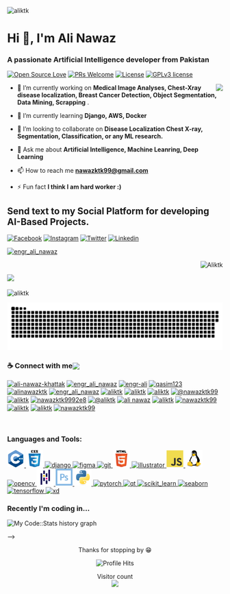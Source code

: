 <!-- ### <img src="https://github.com/rajput2107/rajput2107/blob/master/Assets/Hi.gif" width="29px"> Hello world!&nbsp;<img src="https://github.com/rajput2107/rajput2107/blob/master/Assets/Earth.gif" width="24px">
<em>I am a 4th Year undergraduate student from <a href="https://jaipur.manipal.edu/"><b>Manipal University Jaipur</b></a>. From very early on in my life, I started to fall in love with technology 😍 This love has helped me develop a very good technological mindset <img src="https://github.com/rajput2107/rajput2107/blob/master/Assets/PC.gif" height="20px"/>, and given me the curiosity to learn more. I firmly believe that **no amount of knowledge <img src="https://github.com/rajput2107/rajput2107/blob/master/Assets/Rocket.gif" height="18px"> is enough knowledge**. 🧠</em>
 <br/> -->
 
<!-- [![coffee][coffee-shield]][coffee-url]
[![javascript][javascript-shield]][javascript-url] 
[![linux][linux-shield]][linux-url]
[![java][java-shield]][java-url]
[![html][html-shield]][html-url]
[![raspberry-pi][raspberry-shield]][raspberry-url]
[![visual-studio][vs-shield]][vs-url]
[![flutter][flutter-shield]][flutter-url]  
[![c][c-shield]][c-url]
[![python][python-shield]][python-url]
[![windows][windows-shield]][windows-url]
[![go][go-shield]][go-url]
[![android][android-shield]][android-url] 
[![latex][latex-shield]][latex-url]
[![c#][c#-shield]][c#-url]
[![markdown][md-shield]][md-url]
[![bash][bash-shield]][bash-url]
[![unity][unity-shield]][unity-url] -->

<p align="left"> <img src="https://komarev.com/ghpvc/?username=aliktk&label=Profile%20views&color=0e75b6&style=flat" alt="aliktk" /> </p>
<h1 >Hi 👋, I'm Ali Nawaz</h1>
<h3>A passionate Artificial Intelligence developer from Pakistan</h3>

[![Open Source Love](https://badges.frapsoft.com/os/v2/open-source.svg?v=102)](https://github.com/raselhasandurjoy/Artificial-Intelligence-Engineer-Roadmap-AI)
[![PRs Welcome](https://img.shields.io/badge/PRs-welcome-brightgreen.svg?style=flat-square)](http://makeapullrequest.com)
[![License](https://img.shields.io/badge/License-Apache%202.0-blue.svg)](https://opensource.org/licenses/Apache-2.0)
[![GPLv3 license](https://img.shields.io/badge/License-GPLv3-blue.svg)](http://perso.crans.org/besson/LICENSE.html)

<img align="right" src="https://github.com/rajput2107/rajput2107/blob/master/Assets/Developer.gif"/>
<!-- <p align="left"> <a href="https://github.com/ryo-ma/github-profile-trophy"><img src="https://github-profile-trophy.vercel.app/?username=aliktk" alt="aliktk" /></a> </p> -->

- 🔭 I’m currently working on <b>Medical Image Analyses, Chest-Xray disease localization, Breast Cancer Detection, Object Segmentation, Data Mining, Scrapping</b> .

- 🌱 I’m currently learning **Django, AWS, Docker**

- 👯 I’m looking to collaborate on **Disease Localization Chest X-ray, Segmentation, Classification, or any ML research.**

- 💬 Ask me about **Artificial Intelligence, Machine Leanring, Deep Learning**

- 📫 How to reach me **nawazktk99@gmail.com**

- ⚡ Fun fact **I think I am hard worker :)**
<h2>Send text to my Social Platform for developing AI-Based Projects.</h2>

[![Facebook](https://img.shields.io/badge/Facebook-1877F2?style=for-the-badge&logo=facebook&logoColor=white)](https://www.facebook.com/alinawazktk/)
[![Instagram](https://img.shields.io/badge/Instagram-E4405F?style=for-the-badge&logo=instagram&logoColor=white)](https://www.instagram.com/engr_ali_nawaz/)
[![Twitter](https://img.shields.io/badge/Twitter-1DA1F2?style=for-the-badge&logo=twitter&logoColor=white)](https://twitter.com/engr_ali_nawaz/)
[![Linkedin](https://img.shields.io/badge/LinkedIn-0077B5?style=for-the-badge&logo=linkedin&logoColor=white)](https://www.linkedin.com/in/ali-nawaz-khattak/)

<p align="left"> <a href="https://twitter.com/engr_ali_nawaz" target="blank"><img src="https://img.shields.io/twitter/follow/engr_ali_nawaz?logo=twitter&style=for-the-badge" alt="engr_ali_nawaz" /></a> </p>

<p align = "right"><img align="right" src="https://github-readme-stats.vercel.app/api/top-langs?username=Aliktk&&show_icons=true&theme=radical" alt="Aliktk" /></p>
 </br>
<p> <img align="centre" src="https://github-readme-stats.vercel.app/api?username=Aliktk&&show_icons=true&theme=radical" /> </p>
 
<p><img align="center" src="https://github-readme-streak-stats.herokuapp.com/?user=aliktk&show_icons=true&theme=radical" alt="aliktk" /></p>
<div>
<a href="https://github.com/aliktk"><img alt="Snake animation" src="https://github.com/mikyll/mikyll/blob/output/github-contribution-grid-snake.svg"/></a>

  <h3>☕ Connect with me<img align="center" src="https://github.com/rajput2107/rajput2107/blob/master/Assets/Handshake.gif" height="33px" /></h3> 
</div>
<a href="https://www.python.org/" target="_blank">
  <p align="left">
<a href="https://linkedin.com/in/ali-nawaz-khattak" target="blank"><img align="center" src="https://raw.githubusercontent.com/rahuldkjain/github-profile-readme-generator/master/src/images/icons/Social/linked-in-alt.svg" alt="ali-nawaz-khattak" height="30" width="40" /></a>
<a href="https://twitter.com/engr_ali_nawaz" target="blank"><img align="center" src="https://raw.githubusercontent.com/rahuldkjain/github-profile-readme-generator/master/src/images/icons/Social/twitter.svg" alt="engr_ali_nawaz" height="30" width="40" /></a>
<a href="https://stackoverflow.com/users/7156266/engr-ali" target="blank"><img align="center" src="https://raw.githubusercontent.com/rahuldkjain/github-profile-readme-generator/master/src/images/icons/Social/stack-overflow.svg" alt="engr-ali" height="30" width="40" /></a>
<a href="https://kaggle.com/qasim123" target="blank"><img align="center" src="https://raw.githubusercontent.com/rahuldkjain/github-profile-readme-generator/master/src/images/icons/Social/kaggle.svg" alt="qasim123" height="30" width="40" /></a>
<a href="https://fb.com/alinawazktk" target="blank"><img align="center" src="https://raw.githubusercontent.com/rahuldkjain/github-profile-readme-generator/master/src/images/icons/Social/facebook.svg" alt="alinawazktk" height="30" width="40" /></a>
<a href="https://instagram.com/engr_ali_nawaz" target="blank"><img align="center" src="https://raw.githubusercontent.com/rahuldkjain/github-profile-readme-generator/master/src/images/icons/Social/instagram.svg" alt="engr_ali_nawaz" height="30" width="40" /></a>
<a href="https://dribbble.com/aliktk" target="blank"><img align="center" src="https://raw.githubusercontent.com/rahuldkjain/github-profile-readme-generator/master/src/images/icons/Social/dribbble.svg" alt="aliktk" height="30" width="40" /></a>
<a href="https://codepen.io/aliktk" target="blank"><img align="center" src="https://raw.githubusercontent.com/rahuldkjain/github-profile-readme-generator/master/src/images/icons/Social/codepen.svg" alt="aliktk" height="30" width="40" /></a>
<a href="https://dev.to/aliktk" target="blank"><img align="center" src="https://raw.githubusercontent.com/rahuldkjain/github-profile-readme-generator/master/src/images/icons/Social/devto.svg" alt="aliktk" height="30" width="40" /></a>
<a href="https://medium.com/@nawazktk99" target="blank"><img align="center" src="https://raw.githubusercontent.com/rahuldkjain/github-profile-readme-generator/master/src/images/icons/Social/medium.svg" alt="@nawazktk99" height="30" width="40" /></a>
<a href="https://codesandbox.com/aliktk" target="blank"><img align="center" src="https://raw.githubusercontent.com/rahuldkjain/github-profile-readme-generator/master/src/images/icons/Social/codesandbox.svg" alt="aliktk" height="30" width="40" /></a>
<a href="https://www.behance.net/nawazktk9992e8" target="blank"><img align="center" src="https://raw.githubusercontent.com/rahuldkjain/github-profile-readme-generator/master/src/images/icons/Social/behance.svg" alt="nawazktk9992e8" height="30" width="40" /></a>
<a href="https://hashnode.com/@aliktk" target="blank"><img align="center" src="https://raw.githubusercontent.com/rahuldkjain/github-profile-readme-generator/master/src/images/icons/Social/hashnode.svg" alt="@aliktk" height="30" width="40" /></a>
<a href="https://www.youtube.com/channel/UCXU3qvcf33IzYHHHpJKrLvw" target="blank"><img align="center" src="https://raw.githubusercontent.com/rahuldkjain/github-profile-readme-generator/master/src/images/icons/Social/youtube.svg" alt="ali nawaz" height="30" width="40" /></a>
<a href="https://www.codechef.com/users/aliktk" target="blank"><img align="center" src="https://cdn.jsdelivr.net/npm/simple-icons@3.1.0/icons/codechef.svg" alt="aliktk" height="30" width="40" /></a>
<a href="https://www.hackerrank.com/nawazktk99" target="blank"><img align="center" src="https://raw.githubusercontent.com/rahuldkjain/github-profile-readme-generator/master/src/images/icons/Social/hackerrank.svg" alt="nawazktk99" height="30" width="40" /></a>
<a href="https://codeforces.com/profile/aliktk" target="blank"><img align="center" src="https://raw.githubusercontent.com/rahuldkjain/github-profile-readme-generator/master/src/images/icons/Social/codeforces.svg" alt="aliktk" height="30" width="40" /></a>
<a href="https://www.leetcode.com/aliktk" target="blank"><img align="center" src="https://raw.githubusercontent.com/rahuldkjain/github-profile-readme-generator/master/src/images/icons/Social/leet-code.svg" alt="aliktk" height="30" width="40" /></a>
<a href="https://auth.geeksforgeeks.org/user/nawazktk99" target="blank"><img align="center" src="https://raw.githubusercontent.com/rahuldkjain/github-profile-readme-generator/master/src/images/icons/Social/geeks-for-geeks.svg" alt="nawazktk99" height="30" width="40" /></a>
  </p>
 </br>
<h3 align="left">Languages and Tools:</h3>
<p align="left"> <a href="https://www.w3schools.com/cpp/" target="_blank" rel="noreferrer"> <img src="https://raw.githubusercontent.com/devicons/devicon/master/icons/cplusplus/cplusplus-original.svg" alt="cplusplus" width="40" height="40"/> </a> <a href="https://www.w3schools.com/css/" target="_blank" rel="noreferrer"> <img src="https://raw.githubusercontent.com/devicons/devicon/master/icons/css3/css3-original-wordmark.svg" alt="css3" width="40" height="40"/> </a> <a href="https://www.djangoproject.com/" target="_blank" rel="noreferrer"> <img src="https://cdn.worldvectorlogo.com/logos/django.svg" alt="django" width="40" height="40"/> </a> <a href="https://www.figma.com/" target="_blank" rel="noreferrer"> <img src="https://www.vectorlogo.zone/logos/figma/figma-icon.svg" alt="figma" width="40" height="40"/> </a> <a href="https://git-scm.com/" target="_blank" rel="noreferrer"> <img src="https://www.vectorlogo.zone/logos/git-scm/git-scm-icon.svg" alt="git" width="40" height="40"/> </a> <a href="https://www.w3.org/html/" target="_blank" rel="noreferrer"> <img src="https://raw.githubusercontent.com/devicons/devicon/master/icons/html5/html5-original-wordmark.svg" alt="html5" width="40" height="40"/> </a> <a href="https://www.adobe.com/in/products/illustrator.html" target="_blank" rel="noreferrer"> <img src="https://www.vectorlogo.zone/logos/adobe_illustrator/adobe_illustrator-icon.svg" alt="illustrator" width="40" height="40"/> </a> <a href="https://developer.mozilla.org/en-US/docs/Web/JavaScript" target="_blank" rel="noreferrer"> <img src="https://raw.githubusercontent.com/devicons/devicon/master/icons/javascript/javascript-original.svg" alt="javascript" width="40" height="40"/> </a> <a href="https://www.linux.org/" target="_blank" rel="noreferrer"> <img src="https://raw.githubusercontent.com/devicons/devicon/master/icons/linux/linux-original.svg" alt="linux" width="40" height="40"/> </a> <a href="https://opencv.org/" target="_blank" rel="noreferrer"> <img src="https://www.vectorlogo.zone/logos/opencv/opencv-icon.svg" alt="opencv" width="40" height="40"/> </a> <a href="https://pandas.pydata.org/" target="_blank" rel="noreferrer"> <img src="https://raw.githubusercontent.com/devicons/devicon/2ae2a900d2f041da66e950e4d48052658d850630/icons/pandas/pandas-original.svg" alt="pandas" width="40" height="40"/> </a> <a href="https://www.photoshop.com/en" target="_blank" rel="noreferrer"> <img src="https://raw.githubusercontent.com/devicons/devicon/master/icons/photoshop/photoshop-line.svg" alt="photoshop" width="40" height="40"/> </a> <a href="https://www.python.org" target="_blank" rel="noreferrer"> <img src="https://raw.githubusercontent.com/devicons/devicon/master/icons/python/python-original.svg" alt="python" width="40" height="40"/> </a> <a href="https://pytorch.org/" target="_blank" rel="noreferrer"> <img src="https://www.vectorlogo.zone/logos/pytorch/pytorch-icon.svg" alt="pytorch" width="40" height="40"/> </a> <a href="https://www.qt.io/" target="_blank" rel="noreferrer"> <img src="https://upload.wikimedia.org/wikipedia/commons/0/0b/Qt_logo_2016.svg" alt="qt" width="40" height="40"/> </a> <a href="https://scikit-learn.org/" target="_blank" rel="noreferrer"> <img src="https://upload.wikimedia.org/wikipedia/commons/0/05/Scikit_learn_logo_small.svg" alt="scikit_learn" width="40" height="40"/> </a> <a href="https://seaborn.pydata.org/" target="_blank" rel="noreferrer"> <img src="https://seaborn.pydata.org/_images/logo-mark-lightbg.svg" alt="seaborn" width="40" height="40"/> </a> <a href="https://www.tensorflow.org" target="_blank" rel="noreferrer"> <img src="https://www.vectorlogo.zone/logos/tensorflow/tensorflow-icon.svg" alt="tensorflow" width="40" height="40"/> </a> <a href="https://www.adobe.com/products/xd.html" target="_blank" rel="noreferrer"> <img src="https://cdn.worldvectorlogo.com/logos/adobe-xd.svg" alt="xd" width="40" height="40"/> </a> </p>



### Recently I'm coding in...
![My Code::Stats history graph](https://codestats-readme.wegfan.cn/history-graph/ali%20nawaz?history_days=30&&show_icons=true)


<!-- <details>
  <summary><b>📊 My Programming Stats</b></summary>
<!--   <!--START_SECTION:waka-->
<!-- ![Code Time](http://img.shields.io/badge/Code%20Time-153%20hrs%2039%20mins-blue) -->

<!-- ![Lines of code](https://img.shields.io/badge/From%20Hello%20World%20I%27ve%20Written-20%20Thousand%20lines%20of%20code-blue) -->
<!-- 
**I'm a Night 🦉** 

```text
🌞 Morning    76 commits     ██░░░░░░░░░░░░░░░░░░░░░░░   8.23% 
🌆 Daytime    279 commits    ███████░░░░░░░░░░░░░░░░░░   30.19% 
🌃 Evening    259 commits    ███████░░░░░░░░░░░░░░░░░░   28.03% 
🌙 Night      310 commits    ████████░░░░░░░░░░░░░░░░░   33.55%

```


 Last Updated on 05/02/2022 08:37:50 UTC -->
<!--END_SECTION:waka--> -->
<p align="center" >Thanks for stopping by 😁</><br/>
</p>
<p align="center"><img alt="Profile Hits" src="https://hits.seeyoufarm.com/api/count/incr/badge.svg?url=https%3A%2F%2Fgithub.com%2Frajput2107%2F" /></p>

<p align="center">
  Visitor count<br>
  <img src="https://profile-counter.glitch.me/Aliktk/count.svg" />
</p>

